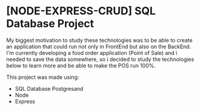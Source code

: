 # [NODE-EXPRESS-CRUD] SQL Database Project

My biggest motivation to study these technologies was to be able to create an application that could run not only in FrontEnd but also on the BackEnd. 
I'm currently developing a food order application (Point of Sale) and i needed to save the data somewhere, so i decided to study the technologies below to learn more and be able to make the POS run 100%.

This project was made using:
- SQL Database Postgresand
- Node
- Express
